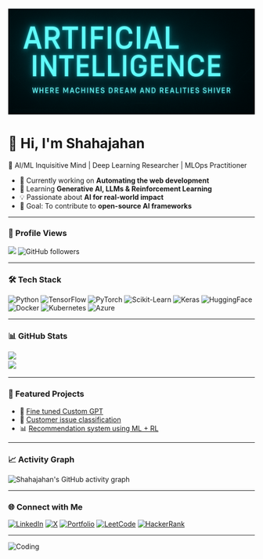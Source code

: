 <!-- Header Banner -->
![Header](https://github.com/shahajahanZB/shahajahanZB/blob/8ce34a9c7016aebbc7d394294caeb08e1684aa55/Image.png)

# 👋 Hi, I'm Shahajahan  
🚀 AI/ML Inquisitive Mind | Deep Learning Researcher | MLOps Practitioner  

- 🔭 Currently working on **Automating the web development**  
- 🌱 Learning **Generative AI, LLMs & Reinforcement Learning**  
- 💡 Passionate about **AI for real-world impact**  
- 🎯 Goal: To contribute to **open-source AI frameworks**

---

### 👀 Profile Views
![](https://komarev.com/ghpvc/?username=shahajahanZB&style=flat-square&color=blue)
![GitHub followers](https://img.shields.io/github/followers/shahajahanZB?style=social)


---

### 🛠️ Tech Stack
![Python](https://img.shields.io/badge/Python-3776AB?style=for-the-badge&logo=python&logoColor=white)
![TensorFlow](https://img.shields.io/badge/TensorFlow-FF6F00?style=for-the-badge&logo=tensorflow&logoColor=white)
![PyTorch](https://img.shields.io/badge/PyTorch-EE4C2C?style=for-the-badge&logo=pytorch&logoColor=white)
![Scikit-Learn](https://img.shields.io/badge/Scikit--Learn-F7931E?style=for-the-badge&logo=scikitlearn&logoColor=white)
![Keras](https://img.shields.io/badge/Keras-D00000?style=for-the-badge&logo=keras&logoColor=white)
![HuggingFace](https://img.shields.io/badge/HuggingFace-FFD21E?style=for-the-badge&logo=huggingface&logoColor=black)  
![Docker](https://img.shields.io/badge/Docker-2496ED?style=for-the-badge&logo=docker&logoColor=white)
![Kubernetes](https://img.shields.io/badge/Kubernetes-326CE5?style=for-the-badge&logo=kubernetes&logoColor=white)
![Azure](https://img.shields.io/badge/Azure-232F7E?style=for-the-badge&logo=microsoftazure&logoColor=white)


---

### 📊 GitHub Stats  
![](https://github-readme-streak-stats.herokuapp.com/?user=shahajahanZB&theme=tokyonight)  
![](https://github-readme-stats.vercel.app/api/top-langs/?username=shahajahanZB&layout=compact&theme=tokyonight)

---

### 🔬 Featured Projects
- 🤖 [Fine tuned Custom GPT](https://github.com/shahajahanZB/Simple-chatbot-using-groq-apikey-and-flask)
- 🧠 [Customer issue classification](https://github.com/shahajahanZB/Customer-Issue-classification)
- 📊 [Recommendation system using ML + RL](https://github.com/shahajahanZB/Movie-Recommendation-using-Machine-Learning-and-Reinforcement-Learning)

---

### 📈 Activity Graph
![Shahajahan's GitHub activity graph](https://github-readme-activity-graph.vercel.app/graph?username=shahajahanZB&theme=tokyo-night)

---

### 🌐 Connect with Me
[![LinkedIn](https://img.shields.io/badge/LinkedIn-0e76a8?style=for-the-badge&logo=linkedin&logoColor=white)](https://www.linkedin.com/in/shah-jahan-bekinalkar-187b34273/)
[![X](https://img.shields.io/badge/X-000000?style=for-the-badge&logo=x&logoColor=white)](https://x.com/ShahajahanZB?t=7h4Bs-kl25RVRwL0Mh0MHw&s=09)
[![Portfolio](https://img.shields.io/badge/Portfolio-000?style=for-the-badge&logo=web&logoColor=white)](https://yourportfolio.com)
[![LeetCode](https://img.shields.io/badge/LeetCode-FFA116?style=for-the-badge&logo=leetcode&logoColor=white)](https://leetcode.com/u/ShahajahanBekinalkar/)
[![HackerRank](https://img.shields.io/badge/HackerRank-00EA64?style=for-the-badge&logo=hackerrank&logoColor=white)](https://www.hackerrank.com/profile/shahajahanbekin1)


---

![Coding](https://media.giphy.com/media/qgQUggAC3Pfv687qPC/giphy.gif)

